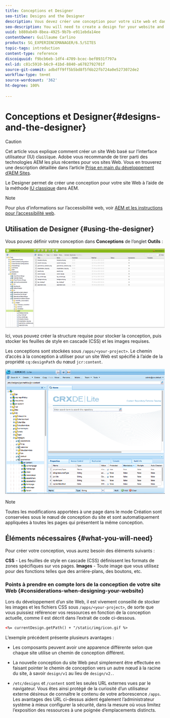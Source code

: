 ```yaml
---
title: Conceptions et Designer
seo-title: Designs and the Designer
description: Vous devez créer une conception pour votre site web et dans AEM. Pour ce faire, vous allez utiliser le Designer.
seo-description: You will need to create a design for your website and in AEM, you do so by using the Designer
uuid: b880ab49-8bea-4925-9b7b-e911ebda14ee
contentOwner: Guillaume Carlino
products: SG_EXPERIENCEMANAGER/6.5/SITES
topic-tags: introduction
content-type: reference
discoiquuid: f9bcb6eb-1df4-4709-bcec-bef0931f797a
exl-id: c81c5910-b6c9-41bd-8840-a6782792701f
source-git-commit: adbdff9ff5b5bd8f5f6b22fb724a0e5273072de2
workflow-type: tm+mt
source-wordcount: '362'
ht-degree: 100%

---
```


# Conceptions et Designer{#designs-and-the-designer}

>[!CAUTION]
>
>Cet article vous explique comment créer un site Web basé sur l’interface utilisateur (IU) classique. Adobe vous recommande de tirer parti des technologies AEM les plus récentes pour vos sites Web. Vous en trouverez une description détaillée dans l’article [Prise en main du développement d’AEM Sites](/help/sites-developing/getting-started.md).

Le Designer permet de créer une conception pour votre site Web à l’aide de la méthode [IU classique](/help/release-notes/touch-ui-features-status.md) dans AEM.

>[!NOTE]
>
>Pour plus d’informations sur l’accessibilité web, voir [AEM et les instructions pour l’accessibilité web](/help/managing/web-accessibility.md).

## Utilisation de Designer {#using-the-designer}

Vous pouvez définir votre conception dans **Conceptions** de l’onglet **Outils** :

![screen_shot_2012-02-01at30237pm](assets/screen_shot_2012-02-01at30237pm.png)

Ici, vous pouvez créer la structure requise pour stocker la conception, puis stocker les feuilles de style en cascade (CSS) et les images requises.

Les conceptions sont stockées sous `/apps/<your-project>`. Le chemin d’accès à la conception à utiliser pour un site Web est spécifié à l’aide de la propriété `cq:designPath` du nœud `jcr:content`.

![chlimage_1-74](assets/chlimage_1-74a.png)

>[!NOTE]
>
>Toutes les modifications apportées à une page dans le mode Création sont conservées sous le nœud de conception du site et sont automatiquement appliquées à toutes les pages qui présentent la même conception.

## Éléments nécessaires {#what-you-will-need}

Pour créer votre conception, vous aurez besoin des éléments suivants :

**CSS** - Les feuilles de style en cascade (CSS) définissent les formats de zones spécifiques sur vos pages.
**Images** - Toute image que vous utilisez pour des fonctions telles que des arrière-plans, des boutons, etc.

### Points à prendre en compte lors de la conception de votre site Web {#considerations-when-designing-your-website}

Lors du développement d’un site Web, il est vivement conseillé de stocker les images et les fichiers CSS sous `/apps/<your-project>`, de sorte que vous puissiez référencer vos ressources en fonction de la conception actuelle, comme il est décrit dans l’extrait de code ci-dessous.

```xml
<%= currentDesign.getPath() + "/static/img/icon.gif %>
```

L’exemple précédent présente plusieurs avantages :

* Les composants peuvent avoir une apparence différente selon que chaque site utilise un chemin de conception différent.
* La nouvelle conception du site Web peut simplement être effectuée en faisant pointer le chemin de conception vers un autre nœud à la racine du site, à savoir `design/v1` au lieu de `design/v2.`.

* `/etc/designs` et `/content` sont les seules URL externes vues par le navigateur. Vous êtes ainsi protégé de la curiosité d’un utilisateur externe désireux de connaître le contenu de votre arborescence `/apps`. Les avantages des URL ci-dessus aident également l’administrateur système à mieux configurer la sécurité, dans la mesure où vous limitez l’exposition des ressources à une poignée d’emplacements distincts.
